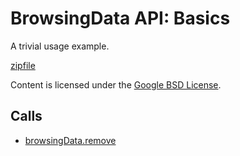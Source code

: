 
BrowsingData API: Basics
=======

A trivial usage example.

[zipfile](http://developer.chrome.com/extensions/examples/api/browsingData/basic.zip)

Content is licensed under the [Google BSD License](http://code.google.com/google_bsd_license.html).

Calls
-----

* [browsingData.remove](http://developer.chrome.com/extensions/browsingData.html#method-remove)